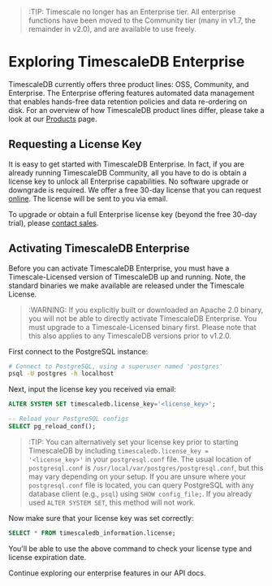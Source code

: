 >:TIP: Timescale no longer has an Enterprise tier.  All enterprise functions have been moved
to the Community tier (many in v1.7, the remainder in v2.0), and are available to use freely.

# Exploring TimescaleDB Enterprise

TimescaleDB currently offers three product lines: OSS, Community, and Enterprise.
The Enterprise offering features automated data management that enables hands-free data retention policies
and data re-ordering on disk. For an overview of how TimescaleDB product lines differ,
please take a look at our [Products][products] page.

## Requesting a License Key

It is easy to get started with TimescaleDB Enterprise. In fact, if you are already
running TimescaleDB Community, all you have to do is obtain a license key to unlock
all Enterprise capabilities. No software upgrade or downgrade is required. We offer a free 30-day license
that you can request [online][license]. The license will be sent to you via email.

To upgrade or obtain a full Enterprise license key (beyond the free 30-day trial), please [contact sales][contact-sales].

## Activating TimescaleDB Enterprise

Before you can activate TimescaleDB Enterprise, you must have a Timescale-Licensed version of
TimescaleDB up and running. Note, the standard binaries we make available are released under the Timescale License.

>:WARNING: If you explicitly built or downloaded an Apache 2.0 binary, you will not be able to
directly activate TimescaleDB Enterprise. You must upgrade to a Timescale-Licensed binary first.
Please note that this also applies to any TimescaleDB versions prior to v1.2.0.

First connect to the PostgreSQL instance:

```bash
# Connect to PostgreSQL, using a superuser named 'postgres'
psql -U postgres -h localhost
```

Next, input the license key you received via email:

```sql
ALTER SYSTEM SET timescaledb.license_key='<license_key>';

-- Reload your PostgreSQL configs
SELECT pg_reload_conf();
```

>:TIP: You can alternatively set your license key prior to starting TimescaleDB by including
`timescaledb.license_key = '<license_key>'` in your `postgresql.conf` file.
The usual location of `postgresql.conf` is `/usr/local/var/postgres/postgresql.conf`,
but this may vary depending on your setup. If you are unsure where your `postgresql.conf` file
is located, you can query PostgreSQL with any database client (e.g., `psql`)
using `SHOW config_file;`. If you already used `ALTER SYSTEM SET`, this method will not work.

Now make sure that your license key was set correctly:

```sql
SELECT * FROM timescaledb_information.license;
```

You'll be able to use the above command to check your license type and license expiration date.

Continue exploring our enterprise features in our API docs.


[products]: https://www.timescale.com/products
[license]: https://www.timescale.com/enterprise-signup
[contact-sales]: https://www.timescale.com/contact
